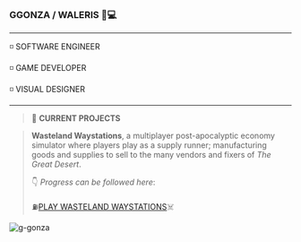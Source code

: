 ### **GGONZA / WALERIS** :crystal_ball::computer:

***


◽ SOFTWARE ENGINEER

◽ GAME DEVELOPER

◽ VISUAL DESIGNER

***

> :wrench: **CURRENT PROJECTS**<br>

> **Wasteland Waystations**, a multiplayer post-apocalyptic economy simulator
where players play as a supply runner; manufacturing goods and supplies
to sell to the many vendors and fixers of *The Great Desert*.
>
> :point_down: *Progress can be followed here*:
> 
> :fuelpump:[PLAY WASTELAND WAYSTATIONS](https://www.roblox.com/games/15648676996/ResourceGame)☠️
<p><img align="left" src="https://github-readme-stats.vercel.app/api/top-langs?username=g-gonza&show_icons=true&locale=en&layout=compact" alt="g-gonza" /></p>
